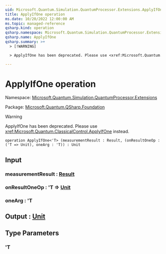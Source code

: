 ```yaml
---
uid: Microsoft.Quantum.Simulation.QuantumProcessor.Extensions.ApplyIfOne
title: ApplyIfOne operation
ms.date: 10/20/2022 12:00:00 AM
ms.topic: managed-reference
qsharp.kind: operation
qsharp.namespace: Microsoft.Quantum.Simulation.QuantumProcessor.Extensions
qsharp.name: ApplyIfOne
qsharp.summary: >+
  > [!WARNING]

  > ApplyIfOne has been deprecated. Please use <xref:Microsoft.Quantum.ClassicalControl.ApplyIfOne> instead.

---
```


# ApplyIfOne operation

Namespace: [Microsoft.Quantum.Simulation.QuantumProcessor.Extensions](xref:Microsoft.Quantum.Simulation.QuantumProcessor.Extensions)

Package: [Microsoft.Quantum.QSharp.Foundation](https://nuget.org/packages/Microsoft.Quantum.QSharp.Foundation)


> [!WARNING]
> ApplyIfOne has been deprecated. Please use <xref:Microsoft.Quantum.ClassicalControl.ApplyIfOne> instead.



```qsharp
operation ApplyIfOne<'T> (measurementResult : Result, (onResultOneOp : ('T => Unit), oneArg : 'T)) : Unit
```


## Input

### measurementResult : [Result](xref:microsoft.quantum.qsharp.valueliterals#result-literal)




### onResultOneOp : 'T => [Unit](xref:microsoft.quantum.qsharp.valueliterals#unit-literal) 




### oneArg : 'T





## Output : [Unit](xref:microsoft.quantum.qsharp.valueliterals#unit-literal)



## Type Parameters

### 'T


